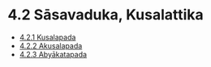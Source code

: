 

# 4.2 Sāsavaduka, Kusalattika

* [4.2.1 Kusalapada](4.2/4.2.1.md)
* [4.2.2 Akusalapada](4.2/4.2.2.md)
* [4.2.3 Abyākatapada](4.2/4.2.3.md)



